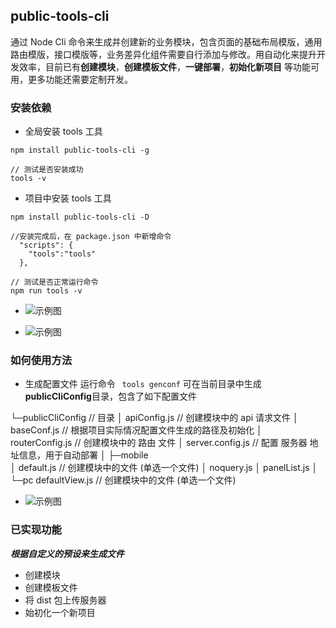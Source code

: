 ## public-tools-cli
 通过 Node Cli 命令来生成并创建新的业务模块，包含页面的基础布局模版，通用路由模版，接口模版等，业务差异化组件需要自行添加与修改。用自动化来提升开发效率，目前已有**创建模块**，**创建模板文件**，**一键部署**，**初始化新项目** 等功能可用，更多功能还需要定制开发。

### 安装依赖 
- 全局安装 tools 工具 
```
npm install public-tools-cli -g

// 测试是否安装成功
tools -v 
```


- 项目中安装 tools 工具
```
npm install public-tools-cli -D

//安装完成后，在 package.json 中新增命令
  "scripts": {
    "tools":"tools"
  },

// 测试是否正常运行命令
npm run tools -v

```

- ![示例图]("https://github.com/chessyu/tools-cli/blob/main/public/images/readme_1.png")

- ![示例图]("https://github.com/chessyu/tools-cli/blob/main/public/images/readme_2.png")

### 如何使用方法

- 生成配置文件
运行命令 ` tools genconf` 可在当前目录中生成 **publicCliConfig**目录，包含了如下配置文件

└─publicCliConfig       // 目录
    │  apiConfig.js        // 创建模块中的 api 请求文件
    │  baseConf.js        // 根据项目实际情况配置文件生成的路径及初始化
    │  routerConfig.js  // 创建模块中的 路由 文件
    │  server.config.js // 配置 服务器 地址信息，用于自动部署
    │
    ├─mobile               
    │      default.js      // 创建模块中的文件 (单选一个文件)
    │      noquery.js
    │      panelList.js
    │
    └─pc
            defaultView.js  // 创建模块中的文件 (单选一个文件)

- ![示例图]("https://github.com/chessyu/tools-cli/blob/main/public/images/readme_3.png")


### 已实现功能
 ***根据自定义的预设来生成文件***
 - 创建模块
 - 创建模板文件
 - 将 dist 包上传服务器
 - 始初化一个新项目
